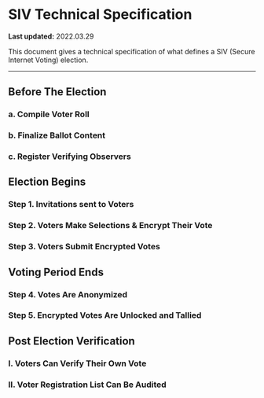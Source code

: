 # SIV Technical Specification

**Last updated:** 2022.03.29

This document gives a technical specification of what defines a SIV (Secure Internet Voting) election.

-----

## Before The Election

### a. Compile Voter Roll

### b. Finalize Ballot Content

### c. Register Verifying Observers

## Election Begins

### Step 1. Invitations sent to Voters

### Step 2. Voters Make Selections & Encrypt Their Vote

### Step 3. Voters Submit Encrypted Votes

## Voting Period Ends

### Step 4. Votes Are Anonymized

### Step 5. Encrypted Votes Are Unlocked and Tallied

## Post Election Verification

### I. Voters Can Verify Their Own Vote

### II. Voter Registration List Can Be Audited
